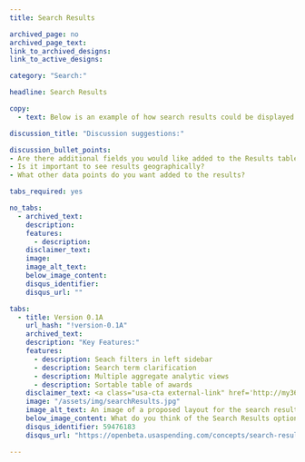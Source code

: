 ```yaml
---
title: Search Results

archived_page: no
archived_page_text:
link_to_archived_designs:
link_to_active_designs:

category: "Search:"

headline: Search Results

copy:
  - text: Below is an example of how search results could be displayed. Please take a look and tell us what you think in the discussion section.

discussion_title: "Discussion suggestions:"

discussion_bullet_points:
- Are there additional fields you would like added to the Results table?
- Is it important to see results geographically?
- What other data points do you want added to the results?

tabs_required: yes

no_tabs:
  - archived_text:
    description:
    features:
      - description:
    disclaimer_text:
    image:
    image_alt_text:
    below_image_content:
    disqus_identifier:
    disqus_url: ""

tabs:
  - title: Version 0.1A
    url_hash: "!version-0.1A"
    archived_text:
    description: "Key Features:"
    features:
      - description: Seach filters in left sidebar
      - description: Search term clarification
      - description: Multiple aggregate analytic views
      - description: Sortable table of awards
    disclaimer_text: <a class="usa-cta external-link" href='http://my36m8.axshare.com/search_results.html' target="_blank">View an interactive version of the below image</a>
    image: "/assets/img/searchResults.jpg"
    image_alt_text: An image of a proposed layout for the search results page that consists of a list of search filters on the left side of the page and to the right, a heat map of spending within the U.S., pie charts showing the distribution of awards by category and object class, a list of top awarding agencies, a list of top awarded recipients, and below, a table of all award results separated by award type, in tabs.
    below_image_content: What do you think of the Search Results option?
    disqus_identifier: 59476183
    disqus_url: "https://openbeta.usaspending.com/concepts/search-results#!version-0.1A"

---
```

